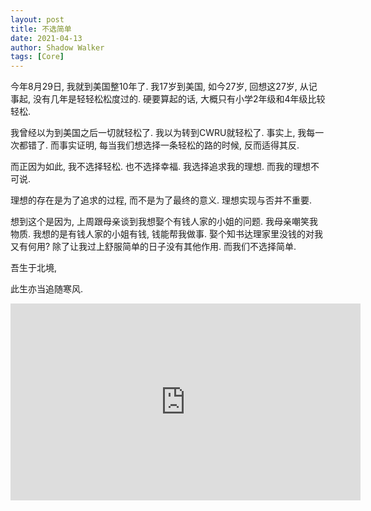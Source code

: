 ```yaml
---
layout: post
title: 不选简单
date: 2021-04-13
author: Shadow Walker
tags: [Core]
---
```


今年8月29日, 我就到美国整10年了.  我17岁到美国, 如今27岁, 回想这27岁, 从记事起, 没有几年是轻轻松松度过的. 硬要算起的话, 大概只有小学2年级和4年级比较轻松. 

我曾经以为到美国之后一切就轻松了. 我以为转到CWRU就轻松了. 事实上, 我每一次都错了. 而事实证明, 每当我们想选择一条轻松的路的时候, 反而适得其反. 

而正因为如此, 我不选择轻松. 也不选择幸福.  我选择追求我的理想. 而我的理想不可说. 

理想的存在是为了追求的过程, 而不是为了最终的意义. 理想实现与否并不重要. 

想到这个是因为, 上周跟母亲谈到我想娶个有钱人家的小姐的问题.  我母亲嘲笑我物质. 我想的是有钱人家的小姐有钱, 钱能帮我做事. 娶个知书达理家里没钱的对我又有何用? 除了让我过上舒服简单的日子没有其他作用. 而我们不选择简单. 

吾生于北境, 

此生亦当追随寒风. 

<iframe width="560" height="315" src="https://www.youtube.com/embed/FpU0FoPsaes" title="YouTube video player" frameborder="0" allow="accelerometer; autoplay; clipboard-write; encrypted-media; gyroscope; picture-in-picture" allowfullscreen></iframe>